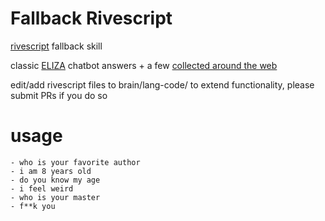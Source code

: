 # Fallback Rivescript

[rivescript](https://www.rivescript.com/) fallback skill

classic [ELIZA](https://en.wikipedia.org/wiki/ELIZA) chatbot answers + a few [collected around the web](https://github.com/ekt1701/Alexa-Chatter/tree/master/src/brain)


edit/add rivescript files to brain/lang-code/ to extend functionality, please submit PRs if you do so

# usage

    - who is your favorite author
    - i am 8 years old
    - do you know my age
    - i feel weird
    - who is your master
    - f**k you
